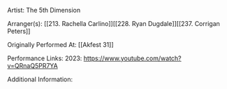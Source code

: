 Artist: The 5th Dimension

  

Arranger(s): [[213. Rachella Carlino]][[228. Ryan Dugdale]][[237. Corrigan Peters]]

  

Originally Performed At: [[Akfest 31]]

  

Performance Links: 
2023: https://www.youtube.com/watch?v=QRnaQ5PR7YA

  
Additional Information: